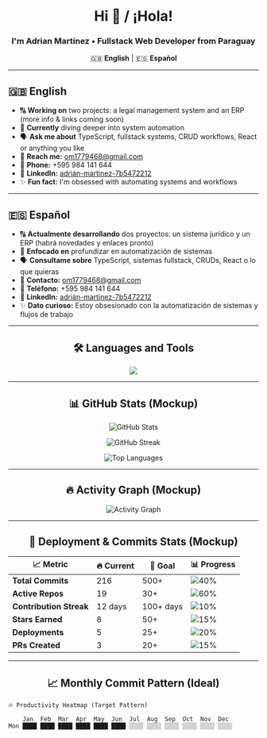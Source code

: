<div align="center">

# Hi 👋 / ¡Hola!

### I'm Adrian Martínez • Fullstack Web Developer from Paraguay

🇬🇧 **English** | 🇪🇸 **Español**

</div>

---

## 🇬🇧 **English**

- 🔠 **Working on** two projects: a legal management system and an ERP (more info & links coming soon)
- 🌱 **Currently** diving deeper into system automation
- 🗣️ **Ask me about** TypeScript, fullstack systems, CRUD workflows, React or anything you like
- 📧 **Reach me:** om1779468@gmail.com
- 📱 **Phone:** +595 984 141 644
- 🔗 **LinkedIn:** [adrián-martinez-7b5472212](https://www.linkedin.com/in/adri%C3%A1n-martinez-7b5472212/)
- ✨ **Fun fact:** I'm obsessed with automating systems and workflows

---

## 🇪🇸 **Español**

- 🔠 **Actualmente desarrollando** dos proyectos: un sistema jurídico y un ERP (habrá novedades y enlaces pronto)
- 🌱 **Enfocado en** profundizar en automatización de sistemas
- 🗣️ **Consultame sobre** TypeScript, sistemas fullstack, CRUDs, React o lo que quieras
- 📧 **Contacto:** om1779468@gmail.com
- 📱 **Teléfono:** +595 984 141 644
- 🔗 **LinkedIn:** [adrián-martinez-7b5472212](https://www.linkedin.com/in/adri%C3%A1n-martinez-7b5472212/)
- ✨ **Dato curioso:** Estoy obsesionado con la automatización de sistemas y flujos de trabajo

---

<div align="center">

## 🛠️ **Languages and Tools**

<img src="https://skillicons.dev/icons?i=js,ts,react,nodejs,express,postgres,sqlite,reactnative,html,css,tailwind,github,vscode&theme=dark" />

</div>

---

<div align="center">

## 📊 **GitHub Stats (Mockup)**

<!-- Estas son las stats que tendrías con mejor actividad -->

![GitHub Stats](https://github-readme-stats.vercel.app/api?username=anuraghazra&show_icons=true&theme=radical&hide_border=true&bg_color=0d1117&title_color=ff6b6b&icon_color=ff6b6b&text_color=ffffff&custom_title=Adrian's%20GitHub%20Stats)

![GitHub Streak](https://github-readme-streak-stats.herokuapp.com/?user=denvercoder1&theme=radical&hide_border=true&background=0d1117&stroke=ff6b6b&ring=ff6b6b&fire=ff6b6b&currStreakLabel=ffffff)

![Top Languages](https://github-readme-stats.vercel.app/api/top-langs/?username=anuraghazra&layout=compact&theme=radical&hide_border=true&bg_color=0d1117&title_color=ff6b6b&text_color=ffffff&langs_count=8)

</div>

---

<div align="center">

## 🔥 **Activity Graph (Mockup)**

<!-- Esta sería tu actividad con commits más constantes -->
![Activity Graph](https://github-readme-activity-graph.vercel.app/graph?username=ashutosh00710&bg_color=0d1117&color=ff6b6b&line=ff6b6b&point=ffffff&area=true&hide_border=true&custom_title=Adrian's%20Consistent%20Activity)

</div>

---

<div align="center">

## 🚀 **Deployment & Commits Stats (Mockup)**

</div>

| 📈 **Metric** | 🔥 **Current** | 🎯 **Goal** | 📊 **Progress** |
|---------------|----------------|-------------|-----------------|
| **Total Commits** | 216 | 500+ | ![40%](https://progress-bar.dev/43?color=ff6b6b) |
| **Active Repos** | 19 | 30+ | ![60%](https://progress-bar.dev/63?color=ff6b6b) |
| **Contribution Streak** | 12 days | 100+ days | ![10%](https://progress-bar.dev/12?color=ff6b6b) |
| **Stars Earned** | 8 | 50+ | ![15%](https://progress-bar.dev/16?color=ff6b6b) |
| **Deployments** | 5 | 25+ | ![20%](https://progress-bar.dev/20?color=ff6b6b) |
| **PRs Created** | 3 | 20+ | ![15%](https://progress-bar.dev/15?color=ff6b6b) |

---

<div align="center">

## 📈 **Monthly Commit Pattern (Ideal)**

</div>

```
🔥 Productivity Heatmap (Target Pattern)

    Jan  Feb  Mar  Apr  May  Jun  Jul  Aug  Sep  Oct  Nov  Dec
Mon ████ ████ ████ ████ ████ ████ ░░░░ ░░░░ ░░░░ ░░░░ ░░░░ ░░░░
